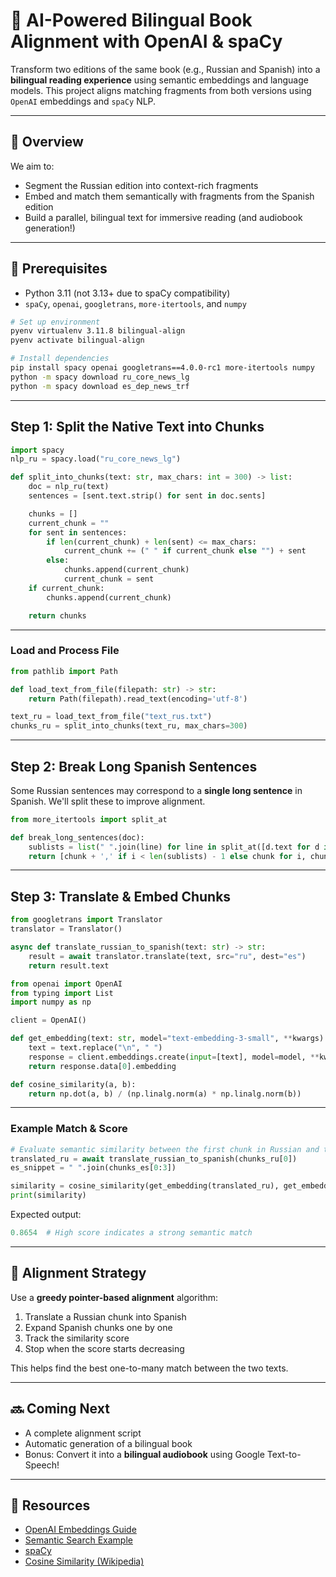 
# 📘 AI-Powered Bilingual Book Alignment with OpenAI & spaCy

Transform two editions of the same book (e.g., Russian and Spanish) into a **bilingual reading experience** using semantic embeddings and language models. This project aligns matching fragments from both versions using `OpenAI` embeddings and `spaCy` NLP.

---

## 📌 Overview

We aim to:
- Segment the Russian edition into context-rich fragments
- Embed and match them semantically with fragments from the Spanish edition
- Build a parallel, bilingual text for immersive reading (and audiobook generation!)

---

## 🧰 Prerequisites

- Python 3.11 (not 3.13+ due to spaCy compatibility)
- `spaCy`, `openai`, `googletrans`, `more-itertools`, and `numpy`

```bash
# Set up environment
pyenv virtualenv 3.11.8 bilingual-align
pyenv activate bilingual-align

# Install dependencies
pip install spacy openai googletrans==4.0.0-rc1 more-itertools numpy
python -m spacy download ru_core_news_lg
python -m spacy download es_dep_news_trf
```

---

## Step 1: Split the Native Text into Chunks

```python
import spacy
nlp_ru = spacy.load("ru_core_news_lg")

def split_into_chunks(text: str, max_chars: int = 300) -> list:
    doc = nlp_ru(text)
    sentences = [sent.text.strip() for sent in doc.sents]

    chunks = []
    current_chunk = ""
    for sent in sentences:
        if len(current_chunk) + len(sent) <= max_chars:
            current_chunk += (" " if current_chunk else "") + sent
        else:
            chunks.append(current_chunk)
            current_chunk = sent
    if current_chunk:
        chunks.append(current_chunk)

    return chunks
```

---

### Load and Process File

```python
from pathlib import Path

def load_text_from_file(filepath: str) -> str:
    return Path(filepath).read_text(encoding='utf-8')

text_ru = load_text_from_file("text_rus.txt")
chunks_ru = split_into_chunks(text_ru, max_chars=300)
```

---

## Step 2: Break Long Spanish Sentences

Some Russian sentences may correspond to a **single long sentence** in Spanish. We'll split these to improve alignment.

```python
from more_itertools import split_at

def break_long_sentences(doc):
    sublists = list(" ".join(line) for line in split_at([d.text for d in doc], lambda x: x == ","))
    return [chunk + ',' if i < len(sublists) - 1 else chunk for i, chunk in enumerate(sublists)]
```

---

## Step 3: Translate & Embed Chunks

```python
from googletrans import Translator
translator = Translator()

async def translate_russian_to_spanish(text: str) -> str:
    result = await translator.translate(text, src="ru", dest="es")
    return result.text
```

```python
from openai import OpenAI
from typing import List
import numpy as np

client = OpenAI()

def get_embedding(text: str, model="text-embedding-3-small", **kwargs) -> List[float]:
    text = text.replace("\n", " ")
    response = client.embeddings.create(input=[text], model=model, **kwargs)
    return response.data[0].embedding

def cosine_similarity(a, b):
    return np.dot(a, b) / (np.linalg.norm(a) * np.linalg.norm(b))
```

---

### Example Match & Score

```python
# Evaluate semantic similarity between the first chunk in Russian and the first 3 chunks in Spanish
translated_ru = await translate_russian_to_spanish(chunks_ru[0])
es_snippet = " ".join(chunks_es[0:3])

similarity = cosine_similarity(get_embedding(translated_ru), get_embedding(es_snippet))
print(similarity)
```

Expected output:
```python
0.8654  # High score indicates a strong semantic match
```

---

## 🔁 Alignment Strategy

Use a **greedy pointer-based alignment** algorithm:
1. Translate a Russian chunk into Spanish
2. Expand Spanish chunks one by one
3. Track the similarity score
4. Stop when the score starts decreasing

This helps find the best one-to-many match between the two texts.

---

## 🔜 Coming Next

- A complete alignment script
- Automatic generation of a bilingual book
- Bonus: Convert it into a **bilingual audiobook** using Google Text-to-Speech!

---

## 📎 Resources

- [OpenAI Embeddings Guide](https://platform.openai.com/docs/guides/embeddings)
- [Semantic Search Example](https://cookbook.openai.com/examples/semantic_text_search_using_embeddings)
- [spaCy](https://spacy.io/)
- [Cosine Similarity (Wikipedia)](https://en.wikipedia.org/wiki/Cosine_similarity)
